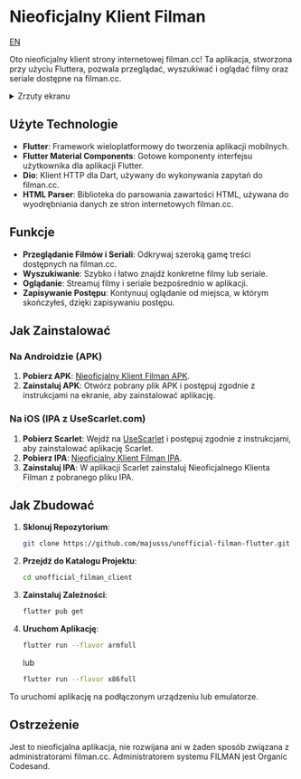 # Nieoficjalny Klient Filman

[EN](https://github.com/majusss/unofficial-filman-flutter/blob/main/README.md)

Oto nieoficjalny klient strony internetowej filman.cc! Ta aplikacja, stworzona przy użyciu Fluttera, pozwala przeglądać, wyszukiwać i oglądać filmy oraz seriale dostępne na filman.cc.

<details>
 <summary>Zrzuty ekranu</summary>
  
  ![Strona Główna](https://i.imgur.com/hD4gAN0.png "Strona Główna")
  ![Wyszukiwarka](https://i.imgur.com/9QKYVPM.png "Wyszukiwarka")
  ![Historia Oglądanych](https://i.imgur.com/uvjI0ox.png "Historia Oglądanych")
  ![Szczegóły Filmu](https://i.imgur.com/NlVu21l.png "Szczegóły Filmu")
  ![Lista Odcinków](https://i.imgur.com/n7leAiG.png "Lista Odcinków")
  ![Odtwarzacz](https://i.imgur.com/5EwrYAs.png "Odtwarzacz")
</details>

## Użyte Technologie

- **Flutter**: Framework wieloplatformowy do tworzenia aplikacji mobilnych.
- **Flutter Material Components**: Gotowe komponenty interfejsu użytkownika dla aplikacji Flutter.
- **Dio**: Klient HTTP dla Dart, używany do wykonywania zapytań do filman.cc.
- **HTML Parser**: Biblioteka do parsowania zawartości HTML, używana do wyodrębniania danych ze stron internetowych filman.cc.

## Funkcje

- **Przeglądanie Filmów i Seriali**: Odkrywaj szeroką gamę treści dostępnych na filman.cc.
- **Wyszukiwanie**: Szybko i łatwo znajdź konkretne filmy lub seriale.
- **Oglądanie**: Streamuj filmy i seriale bezpośrednio w aplikacji.
- **Zapisywanie Postępu**: Kontynuuj oglądanie od miejsca, w którym skończyłeś, dzięki zapisywaniu postępu.

## Jak Zainstalować

### Na Androidzie (APK)

1. **Pobierz APK**: [Nieoficjalny Klient Filman APK](https://github.com/majusss/unofficial-filman-flutter/releases).
2. **Zainstaluj APK**: Otwórz pobrany plik APK i postępuj zgodnie z instrukcjami na ekranie, aby zainstalować aplikację.

### Na iOS (IPA z UseScarlet.com)

1. **Pobierz Scarlet**: Wejdź na [UseScarlet](https://usescarlet.com) i postępuj zgodnie z instrukcjami, aby zainstalować aplikację Scarlet.
2. **Pobierz IPA**: [Nieoficjalny Klient Filman IPA](https://github.com/majusss/unofficial-filman-flutter/releases).
3. **Zainstaluj IPA**: W aplikacji Scarlet zainstaluj Nieoficjalnego Klienta Filman z pobranego pliku IPA.

## Jak Zbudować

1. **Sklonuj Repozytorium**:

   ```bash
   git clone https://github.com/majusss/unofficial-filman-flutter.git unofficial_filman_client
   ```

2. **Przejdź do Katalogu Projektu**:

   ```bash
   cd unofficial_filman_client
   ```

3. **Zainstaluj Zależności**:

   ```bash
   flutter pub get
   ```

4. **Uruchom Aplikację**:

   ```bash
   flutter run --flavor armfull
   ```
   lub
   ```bash
   flutter run --flavor x86full
   ```

To uruchomi aplikację na podłączonym urządzeniu lub emulatorze.

## Ostrzeżenie

Jest to nieoficjalna aplikacja, nie rozwijana ani w żaden sposób związana z administratorami filman.cc. Administratorem systemu FILMAN jest Organic Codesand.
